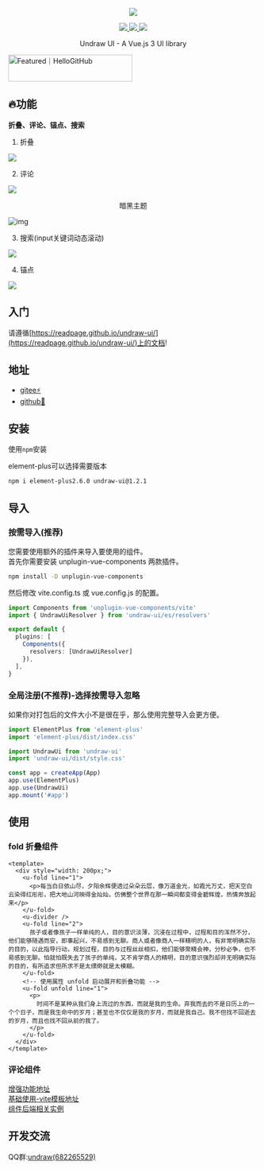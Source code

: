   <p align="center">
    <img src="https://s2.loli.net/2022/04/19/m4aqSs6DINYCLjG.png">
  </p>
<p align="center">
   <a href="https://www.npmjs.org/package/undraw-ui">
    <img src="https://img.shields.io/npm/v/undraw-ui.svg">
  </a>
  <a href="https://npmcharts.com/compare/undraw-ui?minimal=true">
    <img src="https://img.shields.io/npm/dt/undraw-ui.svg">
  </a>
  <a href="https://github.com/vuejs/core">
    <img src="https://img.shields.io/badge/dependencies-vue%E2%89%A53.2.25-green">
  </a>



<p align="center">Undraw UI - A Vue.js 3 UI library</p>
<a href="https://hellogithub.com/repository/787564b16f214b2f851724bc140cb493" target="_blank"><img src="https://api.hellogithub.com/v1/widgets/recommend.svg?rid=787564b16f214b2f851724bc140cb493&claim_uid=2LGtR6bWFcSuqfk" alt="Featured｜HelloGitHub" style="width: 250px; height: 54px;" width="250" height="54" /></a>

## 🔥功能

**折叠、评论、锚点、搜索**



1. 折叠

![](https://s2.loli.net/2022/04/28/frd5h8bulF7SZK6.png)


2. 评论

![](https://s2.loli.net/2022/04/28/HtGWBxsJ5LljDEU.png)

<p style="text-align: center">暗黑主题<p>

![img](https://gitee.com/undraw/undraw-ui/raw/master/public/docs/comment-dark.png)

3. 搜索(input关键词动态滚动)

![](https://s2.loli.net/2022/06/22/juvX79t6OPcaWZs.png)

4. 锚点

![](https://s2.loli.net/2022/04/30/r2XbGviK8FqUoRQ.png)

## 入门

请遵循[https://readpage.github.io/undraw-ui/](https://readpage.github.io/undraw-ui/)上的文档!

## 地址

- [gitee⚡️](https://gitee.com/undraw/undraw-ui)
- [github📌](https://github.com/readpage/undraw-ui)

## 安装

使用`npm`安装  

element-plus可以选择需要版本
```sh
npm i element-plus2.6.0 undraw-ui@1.2.1
```

## 导入

### 按需导入(推荐)
您需要使用额外的插件来导入要使用的组件。  
首先你需要安装 unplugin-vue-components 两款插件。

```sh
npm install -D unplugin-vue-components
```

然后修改 vite.config.ts 或 vue.config.js 的配置。

```ts
import Components from 'unplugin-vue-components/vite'
import { UndrawUiResolver } from 'undraw-ui/es/resolvers'

export default {
  plugins: [
    Components({
      resolvers: [UndrawUiResolver]
    }),
  ],
}
```

### 全局注册(不推荐)-选择按需导入忽略
如果你对打包后的文件大小不是很在乎，那么使用完整导入会更方便。
```ts
import ElementPlus from 'element-plus'
import 'element-plus/dist/index.css'

import UndrawUi from 'undraw-ui'
import 'undraw-ui/dist/style.css'

const app = createApp(App)
app.use(ElementPlus)
app.use(UndrawUi)
app.mount('#app')
```

## 使用

### fold 折叠组件

```vue
<template>
  <div style="width: 200px;">
    <u-fold line="1">
      <p>每当白日依山尽，夕阳余辉便透过朵朵云层，像万道金光，如霞光万丈，把天空白云染得红彤彤，把大地山河映得金灿灿，仿佛整个世界在那一瞬间都变得金碧辉煌，热情奔放起来</p>
    </u-fold>
    <u-divider />
    <u-fold line="2">
      孩子或者像孩子一样单纯的人，目的意识淡薄，沉浸在过程中，过程和目的浑然不分，他们能够随遇而安，即事起兴，不易感到无聊。商人或者像商人一样精明的人，有非常明确实际的目的，以此指导行动，规划过程，目的与过程丝丝相扣，他们能够聚精会神，分秒必争，也不易感到无聊。怕就怕既失去了孩子的单纯，又不肯学商人的精明，目的意识强烈却并无明确实际的目的，有所追求但所求不是太缥缈就是太模糊。
    </u-fold>
    <!-- 使用属性 unfold 启动展开和折叠功能 -->
    <u-fold unfold line="1">
      <p>
        时间不是某种从我们身上流过的东西，而就是我的生命。弃我而去的不是日历上的一个个日子，而是我生命中的岁月；甚至也不仅仅是我的岁月，而就是我自己。我不但找不回逝去的岁月，而且也找不回从前的我了。
      </p>
    </u-fold>
  </div>
</template>
```
### 评论组件
[增强功能地址](https://readpage.github.io/undraw-ui/components/comment.html)  
[基础使用-vite模板地址](https://gitee.com/undraw/undraw-ui-demo/tree/master/Vue)  
[组件后端相关实例](https://gitee.com/undraw/undraw-ui-demo/tree/master/Java)  



## 开发交流

QQ群:[undraw(682265529)](https://jq.qq.com/?_wv=1027&k=NsgARkfw)

